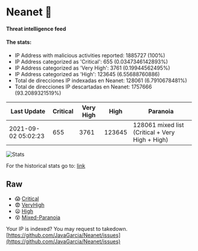 # Neanet :hocho:
#### Threat intelligence feed
#### The stats:

- IP Address with malicious activities reported: 1885727 (100%)
- IP Address categorized as 'Critical':  655 (0.0347346142893%)
- IP Address categorized as 'Very High':  3761 (0.19944562495%)
- IP Address categorized as 'High':  123645 (6.55688760886)
- Total de direcciones IP indexadas en Neanet:  128061 (6.7910678481%)
- Total de direcciones IP descartadas en Neanet:  1757666 (93.2089321519%)

| Last Update | Critical | Very High | High | Paranoia |
| --- | --- | --- | --- | --- |
| 2021-09-02 05:02:23 | 655 | 3761 | 123645 | 128061 mixed list (Critical + Very High + High)|

![Stats](https://docs.google.com/spreadsheets/d/e/2PACX-1vSnaNMIXVabIpDJjufMlzH7poXnshF3mgd8Is1g9ytUEzVsP5my4Trn8f-xkoLLQ38xpL3HtmUexLo6/pubchart?oid=501124687&format=image)

For the historical stats go to: [link](/stats.csv)
## Raw
- :scream: [Critical](https://raw.githubusercontent.com/JavaGarcia/Neanet/master/blacklists/neanet_critical.txt)
- :fearful: [VeryHigh](https://raw.githubusercontent.com/JavaGarcia/Neanet/master/blacklists/neanet_veryHigh.txtt)
- :frowning: [High](https://raw.githubusercontent.com/JavaGarcia/Neanet/master/blacklists/neanet_high.txt)
- :dizzy_face: [Mixed-Paranoia](https://raw.githubusercontent.com/JavaGarcia/Neanet/master/blacklists/neanet_all.txt)


Your IP is indexed? You may request to takedown. [https://github.com/JavaGarcia/Neanet/issues](https://github.com/JavaGarcia/Neanet/issues)





























































































































































































































































































































































































































































































































































































































































































































































































































































































































































































































































































































































































































































































































































































































































































































































































































































































































































































































































































































































































































































































































































































































































































































































































































































































































































































































































































































































































































































































































































































































































































































































































































































































































































































































































































































































































































































































































































































































































































































































































































































































































































































































































































































































































































































































































































































































































































































































































































































































































































































































































































































































































































































































































































































































































































































































































































































































































































































































































































































































































































































































































































































































































































































































































































































































































































































































































































































































































































































































































































































































































































































































































































































































































































































































































































































































































































































































































































































































































































































































































































































































































































































































































































































































































































































































































































































































































